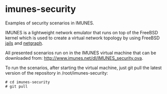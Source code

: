 # imunes-security
Examples of security scenarios in IMUNES.

IMUNES is a lightweight network emulator that runs on top of the FreeBSD kernel
which is used to create a virtual network topology by using FreeBSD
[jails](https://www.freebsd.org/doc/handbook/jails.html) and
[netgraph](https://www.freebsd.org/cgi/man.cgi?netgraph%284%29).

All presented scenarios run on in the IMUNES virtual machine that can be
downloaded from: http://www.imunes.net/dl/IMUNES_security.ova.

To run the scenarios, after starting the virtual machine, just git pull the latest
version of the repository in /root/imunes-security:
```
# cd imunes-security
# git pull
```
